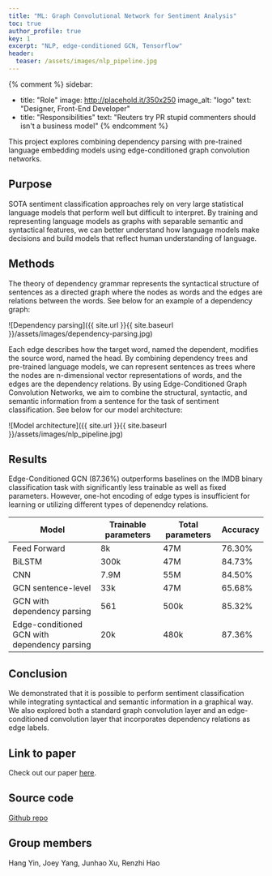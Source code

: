 ```yaml
---
title: "ML: Graph Convolutional Network for Sentiment Analysis"
toc: true
author_profile: true
key: 1
excerpt: "NLP, edge-conditioned GCN, Tensorflow"
header:
  teaser: /assets/images/nlp_pipeline.jpg
---
```


{% comment %} 
sidebar:
  - title: "Role"
    image: http://placehold.it/350x250
    image_alt: "logo"
    text: "Designer, Front-End Developer"
  - title: "Responsibilities"
    text: "Reuters try PR stupid commenters should isn't a business model"
{% endcomment %} 

This project explores combining dependency parsing with pre-trained language embedding models using edge-conditioned graph convolution networks.

## Purpose
SOTA sentiment classification approaches rely on very large statistical language models that perform well but difficult to interpret. By training and representing language models as graphs with separable semantic and syntactical features, we can better understand how language models make decisions and build models that reflect human understanding of language. 

## Methods
The theory of dependency grammar represents the syntactical structure of sentences as a directed graph where the nodes as words and the edges are relations between the words. See below for an example of a dependency graph: 

![Dependency parsing]({{ site.url }}{{ site.baseurl }}/assets/images/dependency-parsing.jpg)

Each edge describes how the target word, named the dependent, modifies the source word, named the head. By combining dependency trees and pre-trained language models, we can represent sentences as trees where the nodes are n-dimensional vector representations of words, and the edges are the dependency relations. By using Edge-Conditioned Graph Convolution Networks, we aim to combine the structural, syntactic, and semantic information from a sentence for the task of sentiment classification. See below for our model architecture: 

![Model architecture]({{ site.url }}{{ site.baseurl }}/assets/images/nlp_pipeline.jpg)

## Results
Edge-Conditioned GCN (87.36%) outperforms baselines on the IMDB binary classification task with significantly less trainable as well as fixed parameters. However, one-hot encoding of edge types is insufficient for learning or utilizing different types of depenendcy relations.

| Model                                        | Trainable parameters | Total parameters | Accuracy |
|----------------------------------------------|----------------------|------------------|----------|
| Feed Forward                                 | 8k                   | 47M              | 76.30%   |
| BiLSTM                                       | 300k                 | 47M              | 84.73%   |
| CNN                                          | 7.9M                 | 55M              | 84.50%   |
| GCN sentence-level                           | 33k                  | 47M              | 65.68%   |
| GCN with dependency parsing                  | 561                  | 500k             | 85.32%   |
| Edge-conditioned GCN with dependency parsing | 20k                  | 480k             | 87.36%   |

## Conclusion
We demonstrated that it is possible to perform sentiment classification while integrating syntactical and semantic information in a graphical way. We also
explored both a standard graph convolution layer and an edge-conditioned convolution layer that incorporates dependency relations as edge labels.

## Link to paper
Check out our paper [here](https://raw.githubusercontent.com/hang-yin/portfolio/gh-pages/assets/nlp-paper.pdf).

## Source code
[Github repo](https://github.com/xiaojoey/CS397Project)

## Group members
Hang Yin, Joey Yang, Junhao Xu, Renzhi Hao